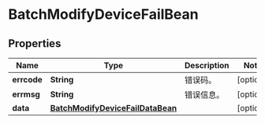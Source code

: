 
# BatchModifyDeviceFailBean

## Properties
Name | Type | Description | Notes
------------ | ------------- | ------------- | -------------
**errcode** | **String** | 错误码。 |  [optional]
**errmsg** | **String** | 错误信息。 |  [optional]
**data** | [**BatchModifyDeviceFailDataBean**](BatchModifyDeviceFailDataBean.md) |  |  [optional]



